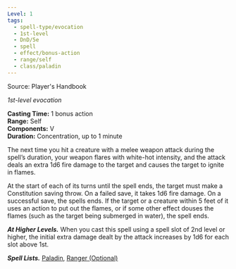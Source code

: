 ```yaml
---
Level: 1
tags:
  - spell-type/evocation
  - 1st-level
  - DnD/5e
  - spell
  - effect/bonus-action
  - range/self
  - class/paladin
---
```

Source: Player's Handbook

_1st-level evocation_

**Casting Time:** 1 bonus action  
**Range:** Self  
**Components:** V  
**Duration:** Concentration, up to 1 minute

The next time you hit a creature with a melee weapon attack during the spell’s duration, your weapon flares with white-hot intensity, and the attack deals an extra 1d6 fire damage to the target and causes the target to ignite in flames.

At the start of each of its turns until the spell ends, the target must make a Constitution saving throw. On a failed save, it takes 1d6 fire damage. On a successful save, the spells ends. If the target or a creature within 5 feet of it uses an action to put out the flames, or if some other effect douses the flames (such as the target being submerged in water), the spell ends.

**_At Higher Levels._** When you cast this spell using a spell slot of 2nd level or higher, the initial extra damage dealt by the attack increases by 1d6 for each slot above 1st.

**_Spell Lists._** [Paladin](http://dnd5e.wikidot.com/spells:paladin), [Ranger (Optional)](http://dnd5e.wikidot.com/spells:ranger)